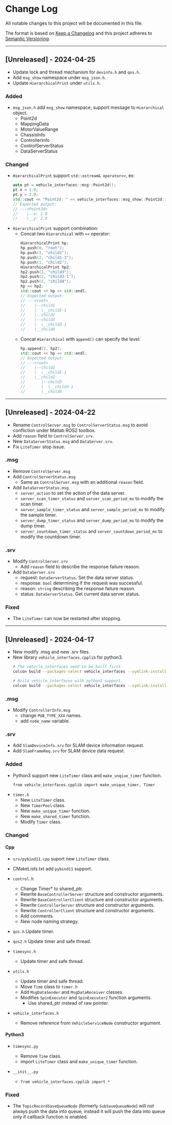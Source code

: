 # Change Log
All notable changes to this project will be documented in this file.

The format is based on [Keep a Changelog](http://keepachangelog.com/)
and this project adheres to [Semantic Versioning](http://semver.org/).


---


## [Unreleased] - 2024-04-25

- Update lock and thread mechanism for `devinfo.h` and `qos.h`.
- Add `msg_show` namespace under `msg_json.h`.
- Update `HierarchicalPrint` under `utils.h`.

### Added
- `msg_json.h` add `msg_show` namespace, support message to `Hierarchical` object.
    - Point2d
    - MappingData
    - MotorValueRange
    - ChassisInfo
    - ControllerInfo
    - ControlServerStatus
    - DataServerStatus

### Changed
- `HierarchicalPrint` support `std::ostream& operator<<`, ex:
    ```cpp
    auto pt = vehicle_interfaces::msg::Point2d();
    pt.x = 1.0;
    pt.y = 2.0;
    std::cout << "Point2d: " << vehicle_interfaces::msg_show::Point2d::hprint(pt) << std::endl;
    // Expected output: 
    // ---<Point2d>
    //    |--x: 1.0
    //    \__y: 2.0
    ```
- `HierarchicalPrint` support combination:
    - Concat two `Hierarchical` with `<<` operator:
        ```cpp
        HierarchicalPrint hp;
        hp.push(0, "root");
        hp.push(1, "child1");
        hp.push(2, "child1-1");
        hp.push(1, "child2");
        HierarchicalPrint hp2;
        hp2.push(1, "child3");
        hp2.push(2, "child3-1");
        hp2.push(1, "child4");
        hp << hp2;
        std::cout << hp << std::endl;
        // Expected output:
        // ---<root>
        //    |--child1
        //    |  \__child1-1
        //    |--child2
        //    |--child3
        //    |  \__child3-1
        //    \__child4
        ```
    - Concat `Hierarchical` with `append()` can specify the level:
        ```cpp
        hp.append(2, hp2);
        std::cout << hp << std::endl;
        // Expected output:
        // ---<root>
        //    |--child1
        //    |  \__child1-1
        //    \__child2
        //       |--child3
        //       |  \__child3-1
        //       \__child4
        ```


---


## [Unreleased] - 2024-04-22

- Rename `ControlServer.msg` to `ControlServerStatus.msg` to avoid confliction under Matlab ROS2 toolbox.
- Add `reason` field to `ControlServer.srv`.
- New `DataServerStatus.msg` and `DataServer.srv`.
- Fix `LiteTimer` stop issue.

### .msg
- Remove `ControlServer.msg`
- Add `ControlServerStatus.msg`
    - Same as `ControlServer.msg` with an additional `reason` field.
- Add `DataServerStatus.msg`
    - `server_action` to set the action of the data server.
    - `server_scan_timer_status` and `server_scan_period_ms` to modify the scan timer.
    - `server_sample_timer_status` and `server_sample_period_ms` to modify the sample timer.
    - `server_dump_timer_status` and `server_dump_period_ms` to modify the dump timer.
    - `server_countdown_timer_status` and `server_countdown_period_ms` to modify the countdown timer.

### .srv
- Modify `ControlServer.srv`
    - Add `reason` field to describe the response failure reason.
- Add `DataServer.srv`
    - request: `DataServerStatus`. Set the data server status.
    - response: `bool` determining if the request was successful.
    - reason: `string` describing the response failure reason.
    - status: `DataServerStatus`. Get current data server status.

### Fixed
- The `LiteTimer` can now be restarted after stopping.


---


## [Unreleased] - 2024-04-17

- New modify .msg and new .srv files.
- New library `vehicle_interfaces.cpplib` for python3.
    ```bash
    # The vehicle_interfaces need to be built first.
    colcon build --packages-select vehicle_interfaces --symlink-install

    # Build vehicle_interfaces with python3 support.
    colcon build --packages-select vehicle_interfaces --symlink-install --cmake-args -DPYLIB=TRUE
    ```

### .msg
- Modify `ControllerInfo.msg`
    - change `PUB_TYPE_XXX` names.
    - add `node_name` variable.

### .srv
- Add `SlamDeviceInfo.srv` for SLAM device information request.
- Add `SlamFrameReq.srv` for SLAM device data request.

### Added
- Python3 support new `LiteTimer` class and `make_unqiue_timer` function.
    ```python3
    from vehicle_interfaces.cpplib import make_unique_timer, Timer
    ```
- `timer.h`
    - New `LiteTimer` class.
    - New `TimerPool` class.
    - New `make_unique_timer` function.
    - New `make_shared_timer` function.
    - Modify `Timer` class.

### Changed

#### Cpp
- `srv/pybind11.cpp` suport new `LiteTimer` class.
- CMakeLists.txt add `pybind11` support.

- `control.h`
    - Change Timer* to shared_ptr<Timer>.
    - Rewrite `BaseControllerServer` structure and constructor arguments.
    - Rewrite `BaseControllerClient` structure and constructor arguments.
    - Rewrite `ControllerServer` structure and constructor arguments.
    - Rewrite `ControllerClient` structure and constructor arguments.
    - Add comments.
    - New node naming strategy.

- `qos.h` Update timer.
- `qos2.h` Update timer and safe thread.

- `timesync.h`
    - Update timer and safe thread.

- `utils.h`
    - Update timer and safe thread.
    - Move `Time` class to `timer.h`
    - Add `MsgDataSender` and `MsgDataReceiver` classes.
    - Modifies `SpinExecutor` and `SpinExecutor2` function arguments.
        - Use shared_ptr instead of raw pointer.

- `vehicle_interfaces.h`
    - Remove reference from `VehicleServiceNode` constructor argument.

#### Python3
- `timesync.py`
    - Remove `Time` class.
    - import `LiteTimer` class and `make_unique_timer` function.

- `__init__.py`
    - `from vehicle_interfaces.cpplib import *`

### Fixed
- The `TopicRecordSaveQueueNode` (formerly `SubSaveQueueNode`) will not always push the data into queue, instead it will push the data into queue only if callback function is enabled.